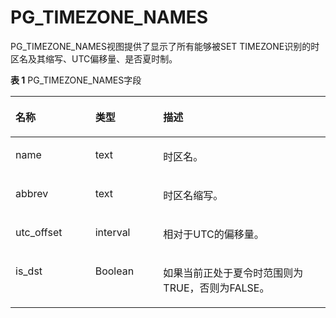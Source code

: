 # PG\_TIMEZONE\_NAMES<a name="ZH-CN_TOPIC_0242385996"></a>

PG\_TIMEZONE\_NAMES视图提供了显示了所有能够被SET TIMEZONE识别的时区名及其缩写、UTC偏移量、是否夏时制。

**表 1**  PG\_TIMEZONE\_NAMES字段

<a name="zh-cn_topic_0237122469_zh-cn_topic_0059778781_tc11b03753d064b3bbe0e29452b7b63de"></a>
<table><thead align="left"><tr id="zh-cn_topic_0237122469_zh-cn_topic_0059778781_rc4015d9454294c96bd802a7bcd3e283b"><th class="cellrowborder" valign="top" width="25.34%" id="mcps1.2.4.1.1"><p id="zh-cn_topic_0237122469_zh-cn_topic_0059778781_a41fbcf41228a42afa745fff103c65ec6"><a name="zh-cn_topic_0237122469_zh-cn_topic_0059778781_a41fbcf41228a42afa745fff103c65ec6"></a><a name="zh-cn_topic_0237122469_zh-cn_topic_0059778781_a41fbcf41228a42afa745fff103c65ec6"></a>名称</p>
</th>
<th class="cellrowborder" valign="top" width="21.560000000000002%" id="mcps1.2.4.1.2"><p id="zh-cn_topic_0237122469_zh-cn_topic_0059778781_abe973664784f44208d799e731dbce955"><a name="zh-cn_topic_0237122469_zh-cn_topic_0059778781_abe973664784f44208d799e731dbce955"></a><a name="zh-cn_topic_0237122469_zh-cn_topic_0059778781_abe973664784f44208d799e731dbce955"></a>类型</p>
</th>
<th class="cellrowborder" valign="top" width="53.1%" id="mcps1.2.4.1.3"><p id="zh-cn_topic_0237122469_zh-cn_topic_0059778781_a1bddec2d6ab1414298e87861ec99b004"><a name="zh-cn_topic_0237122469_zh-cn_topic_0059778781_a1bddec2d6ab1414298e87861ec99b004"></a><a name="zh-cn_topic_0237122469_zh-cn_topic_0059778781_a1bddec2d6ab1414298e87861ec99b004"></a>描述</p>
</th>
</tr>
</thead>
<tbody><tr id="zh-cn_topic_0237122469_zh-cn_topic_0059778781_ra532bfc115ed41b6bbdebc23faaae591"><td class="cellrowborder" valign="top" width="25.34%" headers="mcps1.2.4.1.1 "><p id="zh-cn_topic_0237122469_zh-cn_topic_0059778781_a4f5fb58ea7c64433b251795dddc55c0d"><a name="zh-cn_topic_0237122469_zh-cn_topic_0059778781_a4f5fb58ea7c64433b251795dddc55c0d"></a><a name="zh-cn_topic_0237122469_zh-cn_topic_0059778781_a4f5fb58ea7c64433b251795dddc55c0d"></a>name</p>
</td>
<td class="cellrowborder" valign="top" width="21.560000000000002%" headers="mcps1.2.4.1.2 "><p id="zh-cn_topic_0237122469_zh-cn_topic_0059778781_a59b55e4cc60c454f84f6462c2810327b"><a name="zh-cn_topic_0237122469_zh-cn_topic_0059778781_a59b55e4cc60c454f84f6462c2810327b"></a><a name="zh-cn_topic_0237122469_zh-cn_topic_0059778781_a59b55e4cc60c454f84f6462c2810327b"></a>text</p>
</td>
<td class="cellrowborder" valign="top" width="53.1%" headers="mcps1.2.4.1.3 "><p id="zh-cn_topic_0237122469_zh-cn_topic_0059778781_a8ac7a82bbf674f77b952d14b621d2ba1"><a name="zh-cn_topic_0237122469_zh-cn_topic_0059778781_a8ac7a82bbf674f77b952d14b621d2ba1"></a><a name="zh-cn_topic_0237122469_zh-cn_topic_0059778781_a8ac7a82bbf674f77b952d14b621d2ba1"></a>时区名。</p>
</td>
</tr>
<tr id="zh-cn_topic_0237122469_zh-cn_topic_0059778781_r153ae38e73054accaf7ca350c7861f21"><td class="cellrowborder" valign="top" width="25.34%" headers="mcps1.2.4.1.1 "><p id="zh-cn_topic_0237122469_zh-cn_topic_0059778781_ab5fda99ba84342558da7b3cbf4d5fce8"><a name="zh-cn_topic_0237122469_zh-cn_topic_0059778781_ab5fda99ba84342558da7b3cbf4d5fce8"></a><a name="zh-cn_topic_0237122469_zh-cn_topic_0059778781_ab5fda99ba84342558da7b3cbf4d5fce8"></a>abbrev</p>
</td>
<td class="cellrowborder" valign="top" width="21.560000000000002%" headers="mcps1.2.4.1.2 "><p id="zh-cn_topic_0237122469_zh-cn_topic_0059778781_a9b11e88f814945bd86e41b55bc0bc9b4"><a name="zh-cn_topic_0237122469_zh-cn_topic_0059778781_a9b11e88f814945bd86e41b55bc0bc9b4"></a><a name="zh-cn_topic_0237122469_zh-cn_topic_0059778781_a9b11e88f814945bd86e41b55bc0bc9b4"></a>text</p>
</td>
<td class="cellrowborder" valign="top" width="53.1%" headers="mcps1.2.4.1.3 "><p id="zh-cn_topic_0237122469_zh-cn_topic_0059778781_ada5ea0466c494e839d65ede1b8a5a390"><a name="zh-cn_topic_0237122469_zh-cn_topic_0059778781_ada5ea0466c494e839d65ede1b8a5a390"></a><a name="zh-cn_topic_0237122469_zh-cn_topic_0059778781_ada5ea0466c494e839d65ede1b8a5a390"></a>时区名缩写。</p>
</td>
</tr>
<tr id="zh-cn_topic_0237122469_zh-cn_topic_0059778781_r715555a13c3f406a9d573e9e8d83ad78"><td class="cellrowborder" valign="top" width="25.34%" headers="mcps1.2.4.1.1 "><p id="zh-cn_topic_0237122469_zh-cn_topic_0059778781_abcc569780f7f48cfb11e367d60de8ce9"><a name="zh-cn_topic_0237122469_zh-cn_topic_0059778781_abcc569780f7f48cfb11e367d60de8ce9"></a><a name="zh-cn_topic_0237122469_zh-cn_topic_0059778781_abcc569780f7f48cfb11e367d60de8ce9"></a>utc_offset</p>
</td>
<td class="cellrowborder" valign="top" width="21.560000000000002%" headers="mcps1.2.4.1.2 "><p id="zh-cn_topic_0237122469_zh-cn_topic_0059778781_a86085783e3a346e597a9b1995ac7a4fe"><a name="zh-cn_topic_0237122469_zh-cn_topic_0059778781_a86085783e3a346e597a9b1995ac7a4fe"></a><a name="zh-cn_topic_0237122469_zh-cn_topic_0059778781_a86085783e3a346e597a9b1995ac7a4fe"></a>interval</p>
</td>
<td class="cellrowborder" valign="top" width="53.1%" headers="mcps1.2.4.1.3 "><p id="zh-cn_topic_0237122469_zh-cn_topic_0059778781_aa5ad38c2d4074570804c8ea247c831ff"><a name="zh-cn_topic_0237122469_zh-cn_topic_0059778781_aa5ad38c2d4074570804c8ea247c831ff"></a><a name="zh-cn_topic_0237122469_zh-cn_topic_0059778781_aa5ad38c2d4074570804c8ea247c831ff"></a>相对于UTC的偏移量。</p>
</td>
</tr>
<tr id="zh-cn_topic_0237122469_zh-cn_topic_0059778781_r03054ac4baae4995903c6bd398e96019"><td class="cellrowborder" valign="top" width="25.34%" headers="mcps1.2.4.1.1 "><p id="zh-cn_topic_0237122469_zh-cn_topic_0059778781_a4357141e2c124ddc873580b06202f029"><a name="zh-cn_topic_0237122469_zh-cn_topic_0059778781_a4357141e2c124ddc873580b06202f029"></a><a name="zh-cn_topic_0237122469_zh-cn_topic_0059778781_a4357141e2c124ddc873580b06202f029"></a>is_dst</p>
</td>
<td class="cellrowborder" valign="top" width="21.560000000000002%" headers="mcps1.2.4.1.2 "><p id="zh-cn_topic_0237122469_zh-cn_topic_0059778781_ad0a257e025cf4df0a51e6525d810a775"><a name="zh-cn_topic_0237122469_zh-cn_topic_0059778781_ad0a257e025cf4df0a51e6525d810a775"></a><a name="zh-cn_topic_0237122469_zh-cn_topic_0059778781_ad0a257e025cf4df0a51e6525d810a775"></a><span id="zh-cn_topic_0237122469_text146221717173114"><a name="zh-cn_topic_0237122469_text146221717173114"></a><a name="zh-cn_topic_0237122469_text146221717173114"></a>Boolean</span></p>
</td>
<td class="cellrowborder" valign="top" width="53.1%" headers="mcps1.2.4.1.3 "><p id="zh-cn_topic_0237122469_zh-cn_topic_0059778781_add2c054337f54b8185d2aa619349eec3"><a name="zh-cn_topic_0237122469_zh-cn_topic_0059778781_add2c054337f54b8185d2aa619349eec3"></a><a name="zh-cn_topic_0237122469_zh-cn_topic_0059778781_add2c054337f54b8185d2aa619349eec3"></a>如果当前正处于夏令时范围则为TRUE，否则为FALSE。</p>
</td>
</tr>
</tbody>
</table>

